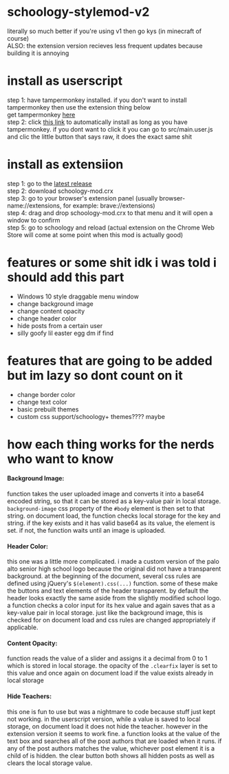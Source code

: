 # schoology-stylemod-v2
literally so much better if you're using v1 then go kys (in minecraft of course) <br>
ALSO: the extension version recieves less frequent updates because building it is annoying

# install as userscript
step 1: have tampermonkey installed. if you don't want to install tampermonkey then use the extension thing below <br>
get tampermonkey [here](https://www.tampermonkey.net/) <br>
step 2: click [this link](https://github.com/bean-frog/schoology-stylemod-v2/raw/main/src/main-obf.user.js) to automatically install as long as you have tampermonkey. if you dont want to click it you can go to src/main.user.js and clic the little button that says raw, it does the exact same shit

# install as extensiion
step 1: go to the [latest release](https://github.com/bean-frog/schoology-stylemod-v2/releases/latest) <br>
step 2: download schoology-mod.crx <br>
step 3: go to your browser's extension panel (usually browser-name://extensions, for example: brave://extensions) <br>
step 4: drag and drop schoology-mod.crx to that menu and it will open a window to confirm <br>
step 5: go to schoology and reload
  (actual extension on the Chrome Web Store will come at some point when this mod is actually good)
  
# features or some shit idk i was told i should add this part
  - Windows 10 style draggable menu window<br>
  - change background image
  - change content opacity
  - change header color
  - hide posts from a certain user
  - silly goofy lil easter egg dm if find
 
  
# features that are going to be added but im lazy so dont count on it
  - change border color
  - change text color
  - basic prebuilt themes
  - custom css support/schoology+ themes???? maybe

# how each thing works for the nerds who want to know
#### Background Image:
function takes the user uploaded image and converts it into a base64 encoded string, so that it can be stored as a key-value pair in local storage. `background-image` css property of the `#body` element is then set to that string. on document load, the function checks local storage for the key and string. if the key exists and it has valid base64 as its value, the element is set. if not, the function waits until an image is uploaded.
#### Header Color:
this one was a little more complicated. i made a custom version of the palo alto senior high school logo because the original did not have a transparent background. at the beginning of the document, several css rules are defined using jQuery's `$(element).css(...)` function. some of these make the buttons and text elements of the header transparent. by default the header looks exactly the same aside from the slightly modified school logo. a function checks a color input for its hex value and again saves that as a key-value pair in local storage. just like the background image, this is checked for on document load and css rules are changed appropriately if applicable.
#### Content Opacity: 
function reads the value of a slider and assigns it a decimal from 0 to 1 which is stored in local storage. the opacity of the `.clearfix` layer is set to this value and once again on document load if the value exists already in local storage
#### Hide Teachers:
this one is fun to use but was a nightmare to code because stuff just kept not working. in the userscript version, while a value is saved to local storage, on document load it does not hide the teacher. however in the extension version it seems to work fine. a function looks at the value of the text box and searches all of the post authors that are loaded when it runs. if any of the post authors matches the value, whichever post element it is a child of is hidden. the clear button both shows all hidden posts as well as clears the local storage value.

  

